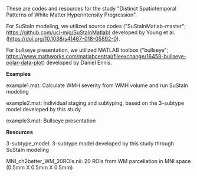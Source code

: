 These are codes and resources for the study "Distinct Spatiotemporal Patterns of White Matter Hyperintensity Progression".

For SuStaIn modeling, we utilized source codes ("SuStaInMatlab-master"; https://github.com/ucl-mig/SuStaInMatlab) developed by Young et al. (https://doi.org/10.1038/s41467-018-05892-0).

For bullseye presentation, we utilized MATLAB toolbox ("bullseye"; https://www.mathworks.com/matlabcentral/fileexchange/16458-bullseye-polar-data-plot) developed by Daniel Ennis.



**Examples**

example1.mat: Calculate WMH severity from WMH volume and run SuStaIn modeling

example2.mat: Individual staging and subtyping, based on the 3-subtype model developed by this study

example3.mat: Bullseye presentation




**Resources**

3-subtype_model: 3-subtype model developed by this study through SuStaIn modeling

MNI_ch2better_WM_20ROIs.nii: 20 ROIs from WM parcellation in MNI space (0.5mm X 0.5mm X 0.5mm)
